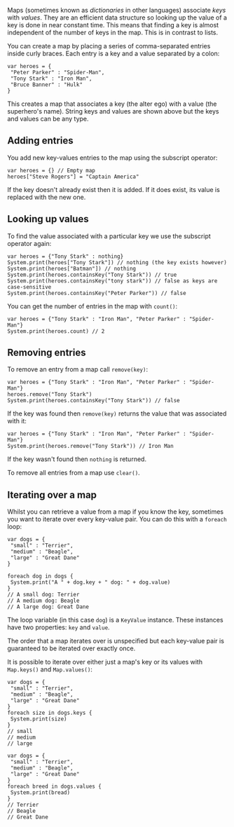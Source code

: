Maps (sometimes known as _dictionaries_ in other languages) associate _keys_ with _values_. They are an efficient data structure so looking up the value of a key is done in near constant time. This means that finding a key is almost independent of the number of keys in the map. This is in contrast to lists.

You can create a map by placing a series of comma-separated entries inside curly braces. Each entry is a key and a value separated by a colon:

```objo
var heroes = {
 "Peter Parker" : "Spider-Man",
 "Tony Stark" : "Iron Man", 
 "Bruce Banner" : "Hulk"
}
```

This creates a map that associates a key (the alter ego) with a value (the superhero's name). String keys and values are shown above but the keys and values can be any type.

## Adding entries
You add new key-values entries to the map using the subscript operator:

```objo
var heroes = {} // Empty map
heroes["Steve Rogers"] = "Captain America"
```

If the key doesn't already exist then it is added. If it does exist, its value is replaced with the new one.

## Looking up values
To find the value associated with a particular key we use the subscript operator again:

```objo
var heroes = {"Tony Stark" : nothing}
System.print(heroes["Tony Stark"]) // nothing (the key exists however)
System.print(heroes["Batman"]) // nothing
System.print(heroes.containsKey("Tony Stark")) // true
System.print(heroes.containsKey("tony stark")) // false as keys are case-sensitive
System.print(heroes.containsKey("Peter Parker")) // false
```

You can get the number of entries in the map with `count()`:

```objo
var heroes = {"Tony Stark" : "Iron Man", "Peter Parker" : "Spider-Man"}
System.print(heroes.count) // 2
```

## Removing entries
To remove an entry from a map call `remove(key)`:

```objo
var heroes = {"Tony Stark" : "Iron Man", "Peter Parker" : "Spider-Man"}
heroes.remove("Tony Stark")
System.print(heroes.containsKey("Tony Stark")) // false
```

If the key was found then `remove(key)` returns the value that was associated with it:

```objo
var heroes = {"Tony Stark" : "Iron Man", "Peter Parker" : "Spider-Man"}
System.print(heroes.remove("Tony Stark")) // Iron Man
```

If the key wasn't found then `nothing` is returned.

To remove all entries from a map use `clear()`.

## Iterating over a map
Whilst you can retrieve a value from a map if you know the key, sometimes you want to iterate over every key-value pair. You can do this with a `foreach` loop:

```objo
var dogs = {
 "small" : "Terrier",
 "medium" : "Beagle", 
 "large" : "Great Dane"
}

foreach dog in dogs {
 System.print("A " + dog.key + " dog: " + dog.value)
}
// A small dog: Terrier
// A medium dog: Beagle
// A large dog: Great Dane
```

The loop variable (in this case `dog`) is a `KeyValue` instance. These instances have two properties: `key` and `value`.

The order that a map iterates over is unspecified but each key-value pair is guaranteed to be iterated over exactly once.

It is possible to iterate over either just a map's key or its values with `Map.keys()` and `Map.values()`:

```objo
var dogs = {
 "small" : "Terrier",
 "medium" : "Beagle", 
 "large" : "Great Dane"
}
foreach size in dogs.keys {
 System.print(size)
}
// small
// medium
// large
```

```objo
var dogs = {
 "small" : "Terrier",
 "medium" : "Beagle", 
 "large" : "Great Dane"
}
foreach breed in dogs.values {
 System.print(bread)
}
// Terrier
// Beagle
// Great Dane
```